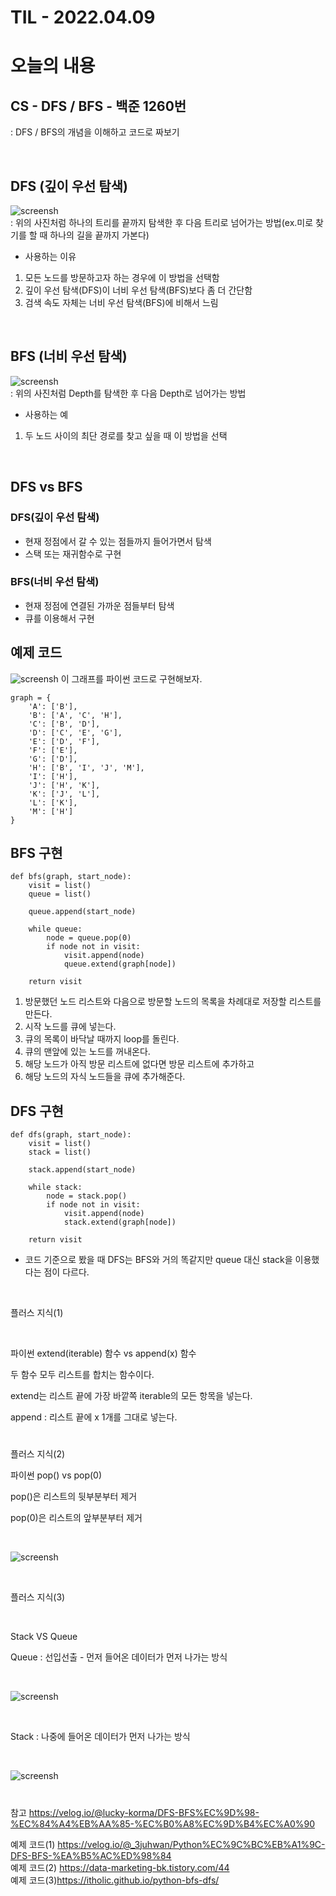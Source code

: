 # TIL - 2022.04.09  
# 오늘의 내용

## CS - DFS / BFS - 백준 1260번
: DFS / BFS의 개념을 이해하고 코드로 짜보기

<br/>

## DFS (깊이 우선 탐색)
![screensh](https://media.vlpt.us/images/lucky-korma/post/30737a15-9adf-49a6-96a0-98c211cab1cc/R1280x0.gif)  
: 위의 사진처럼 하나의 트리를 끝까지 탐색한 후 다음 트리로 넘어가는 방법(ex.미로 찾기를 할 때 하나의 길을 끝까지 가본다)  
- 사용하는 이유  
1. 모든 노드를 방문하고자 하는 경우에 이 방법을 선택함
2. 깊이 우선 탐색(DFS)이 너비 우선 탐색(BFS)보다 좀 더 간단함
3. 검색 속도 자체는 너비 우선 탐색(BFS)에 비해서 느림

<br />

## BFS (너비 우선 탐색)
![screensh](https://media.vlpt.us/images/lucky-korma/post/2112183b-bfcd-427e-8072-c9dc983180ba/R1280x0-2.gif)  
: 위의 사진처럼 Depth를 탐색한 후 다음 Depth로 넘어가는 방법
- 사용하는 예
1. 두 노드 사이의 최단 경로를 찾고 싶을 때 이 방법을 선택  

<br />

## DFS vs BFS
### DFS(깊이 우선 탐색)
- 현재 정점에서 갈 수 있는 점들까지 들어가면서 탐색	
- 스택 또는 재귀함수로 구현
### BFS(너비 우선 탐색)
- 현재 정점에 연결된 가까운 점들부터 탐색
- 큐를 이용해서 구현

## 예제 코드
![screensh](https://itholic.github.io/assets/images/2019/02/07/python-graph/graph.png)
이 그래프를 파이썬 코드로 구현해보자.

```
graph = {
    'A': ['B'],
    'B': ['A', 'C', 'H'],
    'C': ['B', 'D'],
    'D': ['C', 'E', 'G'],
    'E': ['D', 'F'],
    'F': ['E'],
    'G': ['D'],
    'H': ['B', 'I', 'J', 'M'],
    'I': ['H'],
    'J': ['H', 'K'],
    'K': ['J', 'L'],
    'L': ['K'],
    'M': ['H']
}
```

## BFS 구현
```
def bfs(graph, start_node):
    visit = list()
    queue = list()

    queue.append(start_node)

    while queue:
        node = queue.pop(0)
        if node not in visit:
            visit.append(node)
            queue.extend(graph[node])

    return visit
```
1. 방문했던 노드 리스트와 다음으로 방문할 노드의 목록을 차례대로 저장할 리스트를 만든다.
2. 시작 노드를 큐에 넣는다.
3. 큐의 목록이 바닥날 때까지 loop를 돌린다.
4. 큐의 맨앞에 있는 노드를 꺼내온다.
5. 해당 노드가 아직 방문 리스트에 없다면 방문 리스트에 추가하고
6. 해당 노드의 자식 노드들을 큐에 추가해준다.

## DFS 구현
```
def dfs(graph, start_node):
    visit = list()
    stack = list()

    stack.append(start_node)

    while stack:
        node = stack.pop()
        if node not in visit:
            visit.append(node)
            stack.extend(graph[node])

    return visit
```

- 코드 기준으로 봤을 때 DFS는 BFS와 거의 똑같지만 queue 대신 stack을 이용했다는 점이 다르다.

<br />

플러스 지식(1)  

<br /> 

파이썬 extend(iterable) 함수 vs append(x) 함수

두 함수 모두 리스트를 합치는 함수이다.

extend는 리스트 끝에 가장 바깥쪽 iterable의 모든 항목을 넣는다.

append : 리스트 끝에  x 1개를 그대로 넣는다.

#

플러스 지식(2)

파이썬 pop() vs pop(0)

pop()은 리스트의 뒷부분부터 제거

pop(0)은 리스트의 앞부분부터 제거

<br />

![screensh](https://mblogthumb-phinf.pstatic.net/MjAxOTA1MTlfNTEg/MDAxNTU4MjI1MjMzNzQ1.vrwM5Kdp03SAYSqqUHk1GHYreCf93CR4QgPXcAFlJ-gg.XL21JskF0EemeEjXwH4eMjX6r-pk9SQcCgInuygX_WMg.PNG.wideeyed/61.png?type=w800)


<br />

플러스 지식(3)

<br />

Stack VS Queue

Queue :  선입선출 - 먼저 들어온 데이터가 먼저 나가는 방식

<br />

![screensh](https://img1.daumcdn.net/thumb/R1280x0/?scode=mtistory2&fname=https%3A%2F%2Fblog.kakaocdn.net%2Fdn%2FZce3U%2FbtqBDaOfGU5%2FRc2kR3Puqi3QiQa3o6CPL1%2Fimg.png)

<br />

Stack : 나중에 들어온 데이터가 먼저 나가는 방식

<br />

![screensh](https://img1.daumcdn.net/thumb/R1280x0/?scode=mtistory2&fname=https%3A%2F%2Fblog.kakaocdn.net%2Fdn%2Fby1qnT%2FbtqBE1v1UlX%2FzbnXdYnGAXhMYbcDCca6WK%2Fimg.png)

#
참고
https://velog.io/@lucky-korma/DFS-BFS%EC%9D%98-%EC%84%A4%EB%AA%85-%EC%B0%A8%EC%9D%B4%EC%A0%90

예제 코드(1) https://velog.io/@_3juhwan/Python%EC%9C%BC%EB%A1%9C-DFS-BFS-%EA%B5%AC%ED%98%84  
예제 코드(2) https://data-marketing-bk.tistory.com/44  
예제 코드(3)https://itholic.github.io/python-bfs-dfs/

